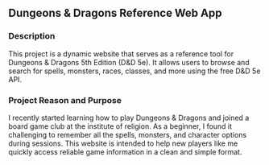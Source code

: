 ## Dungeons & Dragons Reference Web App

### Description
This project is a dynamic website that serves as a reference tool for Dungeons & Dragons 5th Edition (D&D 5e). It allows users to browse and search for spells, monsters, races, classes, and more using the free D&D 5e API.

### Project Reason and Purpose
I recently started learning how to play Dungeons & Dragons and joined a board game club at the institute of religion. As a beginner, I found it challenging to remember all the spells, monsters, and character options during sessions. This website is intended to help new players like me quickly access reliable game information in a clean and simple format.